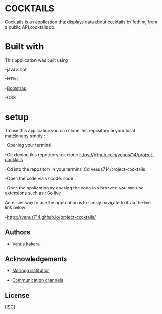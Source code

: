 # COCKTAILS
Cocktails is an application that displays data about cocktails by fething from a public API,cocktails db.

# Built with

This application was built using 

-javascript

-HTML

-[Bootstrap](https://getbootstrap.com/)

-CSS

# setup
To use this application you can clone this repository  to your local matchineby simply :

-Opening your terminal

-Git cloning this repository: git clone https://github.com/venus714/project-cocktails

-Cd into the repository in your terminal:Cd venus714/project-cocktails

-Open the code via vs code: code .

-Open the application by opening the code in a broswer, you can use extensions such as : [Go live](https://marketplace.visualstudio.com/items?itemName=ritwickdey.LiveServer)

An easier way to use the application is to simply navigate to it via the live link below

-https://venus714.github.io/project-cocktails/






## Authors

- [Venus kabera](https://github.com/venus714)


## Acknowledgements

 - [Moringa institution](https://moringaschool.com/courses/software-engineering-course-online/?gclid=EAIaIQobChMIhITYvvHJ-wIVA_Z3Ch3w1AafEAAYASAAEgI2IfD_BwE)
 
 - [Communication channels](https://app.slack.com/client/T0101L740P4/D04C40BEAG2)
 
## License

[ISC]

